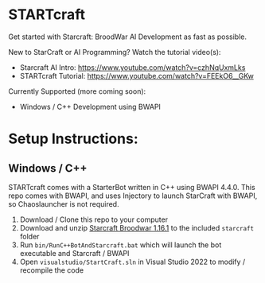 # STARTcraft

Get started with Starcraft: BroodWar AI Development as fast as possible. 

New to StarCraft or AI Programming? Watch the tutorial video(s): 
* Starcraft AI Intro: https://www.youtube.com/watch?v=czhNqUxmLks
* STARTcraft Tutorial: https://www.youtube.com/watch?v=FEEkO6__GKw

Currently Supported (more coming soon):
* Windows / C++ Development using BWAPI

# Setup Instructions:

## Windows / C++

STARTcraft comes with a StarterBot written in C++ using BWAPI 4.4.0. This repo comes with BWAPI, and uses Injectory to launch StarCraft with BWAPI, so Chaoslauncher is not required.

1. Download / Clone this repo to your computer
2. Download and unzip [Starcraft Broodwar 1.16.1](http://www.cs.mun.ca/~dchurchill/startcraft/scbw_bwapi440.zip) to the included `starcraft` folder
3. Run `bin/RunC++BotAndStarcraft.bat` which will launch the bot executable and Starcraft / BWAPI
4. Open `visualstudio/StartCraft.sln` in Visual Studio 2022 to modify / recompile the code
